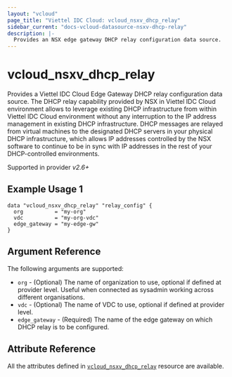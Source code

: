 ```yaml
---
layout: "vcloud"
page_title: "Viettel IDC Cloud: vcloud_nsxv_dhcp_relay"
sidebar_current: "docs-vcloud-datasource-nsxv-dhcp-relay"
description: |-
  Provides an NSX edge gateway DHCP relay configuration data source.
---
```


# vcloud\_nsxv\_dhcp\_relay

Provides a Viettel IDC Cloud Edge Gateway DHCP relay configuration data source. The DHCP relay
capability provided by NSX in Viettel IDC Cloud environment allows to leverage existing DHCP
infrastructure from within Viettel IDC Cloud environment without any interruption to the IP address
management in existing DHCP infrastructure. DHCP messages are relayed from virtual machines to the
designated DHCP servers in your physical DHCP infrastructure, which allows IP addresses controlled
by the NSX software to continue to be in sync with IP addresses in the rest of your DHCP-controlled
environments. 

Supported in provider *v2.6+*

## Example Usage 1

```hcl
data "vcloud_nsxv_dhcp_relay" "relay_config" {
  org          = "my-org"
  vdc          = "my-org-vdc"
  edge_gateway = "my-edge-gw"
}
```


## Argument Reference

The following arguments are supported:

* `org` - (Optional) The name of organization to use, optional if defined at provider level. Useful
  when connected as sysadmin working across different organisations.
* `vdc` - (Optional) The name of VDC to use, optional if defined at provider level.
* `edge_gateway` - (Required) The name of the edge gateway on which DHCP relay is to be configured.

## Attribute Reference

All the attributes defined in [`vcloud_nsxv_dhcp_relay`](/providers/vmware/vcloud/latest/docs/resources/nsxv_dhcp_relay)
resource are available.
